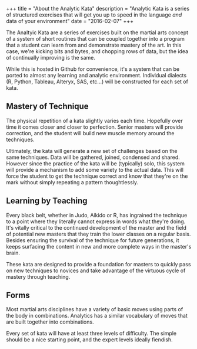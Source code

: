 +++
title = "About the Analytic Kata"
description = "Analytic Kata is a series of structured exercises that will get you up to speed in the language _and_ data of your environment"
date = "2016-02-07"
+++

The Analtyic Kata are a series of exercises built on the martial arts concept of a system of short routines that can be coupled together into a program that a student can learn from and demonstrate mastery of the art.  In this case, we're kicking bits and bytes, and chopping rows of data, but the idea of continually improving is the same.

While this is hosted in Github for convenience, it's a system that can be ported to almost any learning and analytic environment.  Individual dialects (R, Python, Tableau, Alteryx, SAS, etc...) will be constructed for each set of kata.

Mastery of Technique
----

The physical repetition of a kata slightly varies each time.  Hopefully over time it comes closer and closer to perfection.  Senior masters will provide correction, and the student will build new muscle memory around the techniques.

Ultimately, the kata will generate a new set of challenges based on the same techniques.  Data will be gathered, joined, condensed and shared.  However since the practice of the kata will be (typically) solo, this system will provide a mechanism to add some variety to the actual data.  This will force the student to get the technique correct and know that they're on the mark without simply repeating a pattern thoughtlessly.

Learning by Teaching
---

Every black belt, whether in Judo, Aikido or R, has ingrained the technique to a point where they literally cannot express in words what they're doing.  It's vitally critical to the continued development of the master and the field of potential new masters that they train the lower classes on a regular basis.  Besides ensuring the survival of the technique for future generations, it keeps surfacing the content in new and more complete ways in the master's brain.

These kata are designed to provide a foundation for masters to quickly pass on new techniques to novices and take advantage of the virtuous cycle of mastery through teaching.

Forms
---

Most martial arts disciplines have a variety of basic moves using parts of the body in combinations.  Analytics has a similar vocabulary of moves that are built together into combinations.

Every set of kata will have at least three levels of difficulty.  The simple should be a nice starting point, and the expert levels ideally fiendish.
